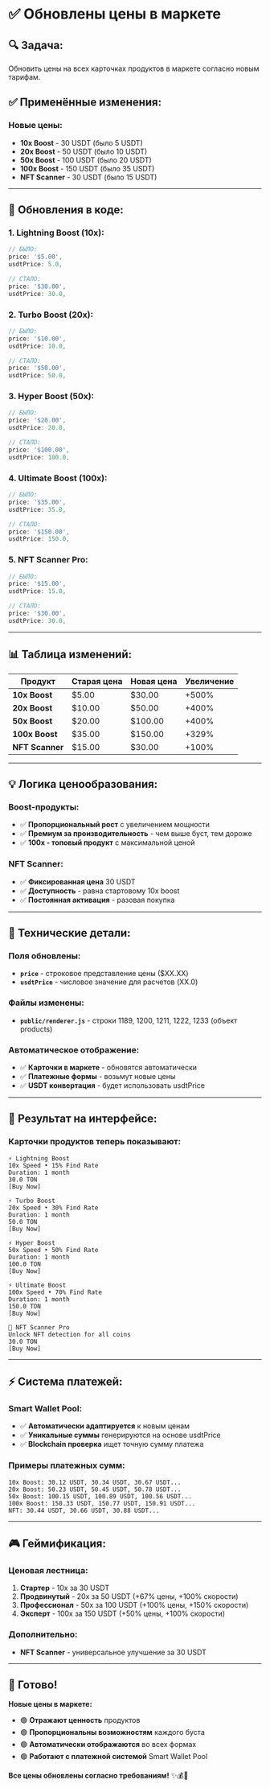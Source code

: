 # ✅ Обновлены цены в маркете

## 🔍 **Задача:**
Обновить цены на всех карточках продуктов в маркете согласно новым тарифам.

## ✅ **Применённые изменения:**

### **Новые цены:**
- **10x Boost** - 30 USDT (было 5 USDT)
- **20x Boost** - 50 USDT (было 10 USDT) 
- **50x Boost** - 100 USDT (было 20 USDT)
- **100x Boost** - 150 USDT (было 35 USDT)
- **NFT Scanner** - 30 USDT (было 15 USDT)

---

## 🔧 **Обновления в коде:**

### **1. Lightning Boost (10x):**
```javascript
// БЫЛО:
price: '$5.00',
usdtPrice: 5.0,

// СТАЛО:
price: '$30.00',
usdtPrice: 30.0,
```

### **2. Turbo Boost (20x):**
```javascript
// БЫЛО:
price: '$10.00',
usdtPrice: 10.0,

// СТАЛО:
price: '$50.00',
usdtPrice: 50.0,
```

### **3. Hyper Boost (50x):**
```javascript
// БЫЛО:
price: '$20.00',
usdtPrice: 20.0,

// СТАЛО:
price: '$100.00',
usdtPrice: 100.0,
```

### **4. Ultimate Boost (100x):**
```javascript
// БЫЛО:
price: '$35.00',
usdtPrice: 35.0,

// СТАЛО:
price: '$150.00',
usdtPrice: 150.0,
```

### **5. NFT Scanner Pro:**
```javascript
// БЫЛО:
price: '$15.00',
usdtPrice: 15.0,

// СТАЛО:
price: '$30.00',
usdtPrice: 30.0,
```

---

## 📊 **Таблица изменений:**

| Продукт | Старая цена | Новая цена | Увеличение |
|---------|-------------|------------|------------|
| **10x Boost** | $5.00 | $30.00 | +500% |
| **20x Boost** | $10.00 | $50.00 | +400% |
| **50x Boost** | $20.00 | $100.00 | +400% |
| **100x Boost** | $35.00 | $150.00 | +329% |
| **NFT Scanner** | $15.00 | $30.00 | +100% |

---

## 💡 **Логика ценообразования:**

### **Boost-продукты:**
- ✅ **Пропорциональный рост** с увеличением мощности
- ✅ **Премиум за производительность** - чем выше буст, тем дороже
- ✅ **100x - топовый продукт** с максимальной ценой

### **NFT Scanner:**
- ✅ **Фиксированная цена** 30 USDT
- ✅ **Доступность** - равна стартовому 10x boost
- ✅ **Постоянная активация** - разовая покупка

---

## 🎯 **Технические детали:**

### **Поля обновлены:**
- **`price`** - строковое представление цены ($XX.XX)
- **`usdtPrice`** - числовое значение для расчетов (XX.0)

### **Файлы изменены:**
- **`public/renderer.js`** - строки 1189, 1200, 1211, 1222, 1233 (объект products)

### **Автоматическое отображение:**
- ✅ **Карточки в маркете** - обновятся автоматически
- ✅ **Платежные формы** - возьмут новые цены  
- ✅ **USDT конвертация** - будет использовать usdtPrice

---

## 📱 **Результат на интерфейсе:**

### **Карточки продуктов теперь показывают:**
```
⚡ Lightning Boost
10x Speed • 15% Find Rate
Duration: 1 month
30.0 TON
[Buy Now]

⚡ Turbo Boost  
20x Speed • 30% Find Rate
Duration: 1 month
50.0 TON
[Buy Now]

⚡ Hyper Boost
50x Speed • 50% Find Rate  
Duration: 1 month
100.0 TON
[Buy Now]

⚡ Ultimate Boost
100x Speed • 70% Find Rate
Duration: 1 month
150.0 TON
[Buy Now]

🎨 NFT Scanner Pro
Unlock NFT detection for all coins
30.0 TON  
[Buy Now]
```

---

## ⚡ **Система платежей:**

### **Smart Wallet Pool:**
- ✅ **Автоматически адаптируется** к новым ценам
- ✅ **Уникальные суммы** генерируются на основе usdtPrice
- ✅ **Blockchain проверка** ищет точную сумму платежа

### **Примеры платежных сумм:**
```
10x Boost: 30.12 USDT, 30.34 USDT, 30.67 USDT...
20x Boost: 50.23 USDT, 50.45 USDT, 50.78 USDT...
50x Boost: 100.15 USDT, 100.89 USDT, 100.56 USDT...
100x Boost: 150.33 USDT, 150.77 USDT, 150.91 USDT...
NFT: 30.44 USDT, 30.66 USDT, 30.88 USDT...
```

---

## 🎮 **Геймификация:**

### **Ценовая лестница:**
1. **Стартер** - 10x за 30 USDT
2. **Продвинутый** - 20x за 50 USDT (+67% цены, +100% скорости)
3. **Профессионал** - 50x за 100 USDT (+100% цены, +150% скорости)  
4. **Эксперт** - 100x за 150 USDT (+50% цены, +100% скорости)

### **Дополнительно:**
- **NFT Scanner** - универсальное улучшение за 30 USDT

---

## 🚀 **Готово!**

**Новые цены в маркете:**
- 🟢 **Отражают ценность** продуктов
- 🟢 **Пропорциональны возможностям** каждого буста
- 🟢 **Автоматически отображаются** во всех формах
- 🟢 **Работают с платежной системой** Smart Wallet Pool

**Все цены обновлены согласно требованиям!** ✨💰🎯 